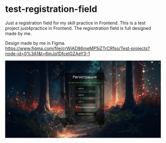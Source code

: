 # test-registration-field
Just a registration field for my skill practice in Frontend.
This is a test project just4practice in Frontend. The regisntration field is full designed made by me.


Design made by me in Figma. https://www.figma.com/file/crWjAD86meMP5iZTrCRfso/Test-projects?node-id=0%3A1&t=6mJq1DfceIGZAeY3-1


![Скрин](Screenshot_1.png?raw=true "Превью")
